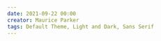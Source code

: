 ```yaml
---
date: 2021-09-22 00:00
creator: Maurice Parker
tags: Default Theme, Light and Dark, Sans Serif
---
```

